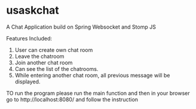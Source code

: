 # usaskchat
A Chat Application build on Spring Websocket and Stomp JS

Features Included:

1. User can create own chat room
2. Leave the chatroom
3. Join another chat room
4. Can see the list of the chatrooms.
5. While entering another chat room, all previous message will be displayed.


TO run the program please run the main function and then in your browser go to http://localhost:8080/ and follow the instruction


